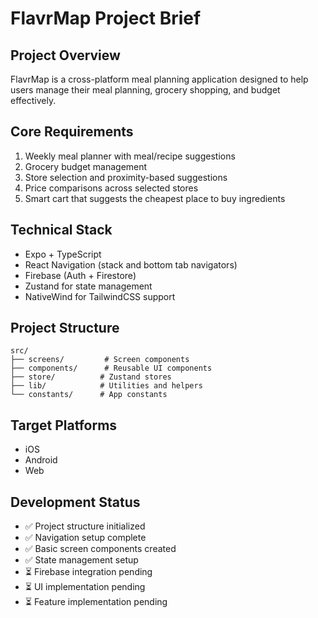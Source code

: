 # FlavrMap Project Brief

## Project Overview
FlavrMap is a cross-platform meal planning application designed to help users manage their meal planning, grocery shopping, and budget effectively.

## Core Requirements
1. Weekly meal planner with meal/recipe suggestions
2. Grocery budget management
3. Store selection and proximity-based suggestions
4. Price comparisons across selected stores
5. Smart cart that suggests the cheapest place to buy ingredients

## Technical Stack
- Expo + TypeScript
- React Navigation (stack and bottom tab navigators)
- Firebase (Auth + Firestore)
- Zustand for state management
- NativeWind for TailwindCSS support

## Project Structure
```
src/
├── screens/         # Screen components
├── components/      # Reusable UI components
├── store/          # Zustand stores
├── lib/            # Utilities and helpers
└── constants/      # App constants
```

## Target Platforms
- iOS
- Android
- Web

## Development Status
- ✅ Project structure initialized
- ✅ Navigation setup complete
- ✅ Basic screen components created
- ✅ State management setup
- ⏳ Firebase integration pending
- ⏳ UI implementation pending
- ⏳ Feature implementation pending 